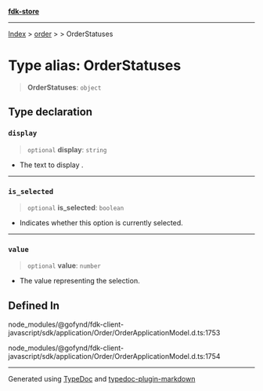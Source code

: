 [**fdk-store**](../../../README.md)
***

[Index](../../../API.md) > [order](../../README.md) > [<internal>](../README.md) > OrderStatuses

# Type alias: OrderStatuses

> **OrderStatuses**: `object`

## Type declaration

### `display`

> `optional` **display**: `string`

- The text to display .

***

### `is_selected`

> `optional` **is\_selected**: `boolean`

- Indicates whether this option is
currently selected.

***

### `value`

> `optional` **value**: `number`

- The value representing the selection.

## Defined In

node\_modules/@gofynd/fdk-client-javascript/sdk/application/Order/OrderApplicationModel.d.ts:1753

node\_modules/@gofynd/fdk-client-javascript/sdk/application/Order/OrderApplicationModel.d.ts:1754

***
Generated using [TypeDoc](https://typedoc.org/) and [typedoc-plugin-markdown](https://www.npmjs.com/package/typedoc-plugin-markdown)
